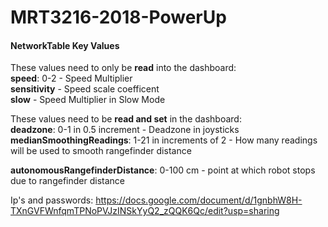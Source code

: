 # MRT3216-2018-PowerUp

#### **NetworkTable Key Values**
These values need to only be **read** into the dashboard:  
**speed**: 0-2 - Speed Multiplier  
**sensitivity** - Speed scale coefficent  
**slow** - Speed Multiplier in Slow Mode  


These values need to be **read and set** in the dashboard:<br>
**deadzone**: 0-1 in 0.5 increment - Deadzone in joysticks  
**medianSmoothingReadings**: 1-21 in increments of 2 - How many readings will be used to smooth rangefinder distance



**autonomousRangefinderDistance**: 0-100 cm - point at which robot stops due to rangefinder distance  


Ip's and passwords: https://docs.google.com/document/d/1gnbhW8H-TXnGVFWnfqmTPNoPVJzINSkYyQ2_zQQK6Qc/edit?usp=sharing
